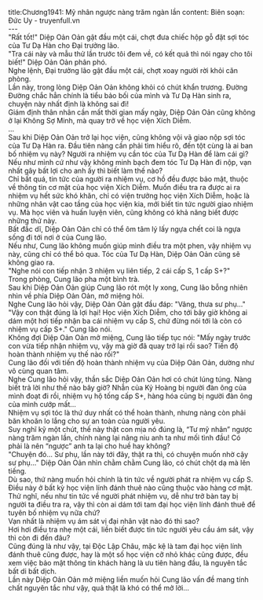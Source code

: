 title:Chương1941: Mỹ nhân ngược nàng trăm ngàn lần
content:
Biên soạn: Đức Uy - truyenfull.vn<br>---<br>"Rất tốt!" Diệp Oản Oản gật đầu một cái, chợt đưa chiếc hộp gỗ đặt sợi tóc của Tư Dạ Hàn cho Đại trưởng lão.<br>"Tra cái này và mẫu thử lần trước tôi đem về, có kết quả thì nói ngay cho tôi biết!" Diệp Oản Oản phân phó.<br>Nghe lệnh, Đại trưởng lão gật đầu một cái, chợt xoay người rời khỏi căn phòng.<br>Lần này, trong lòng Diệp Oản Oản không khỏi có chút khẩn trương. Đường Đường chắc hẳn chính là tiểu bảo bối của mình và Tư Dạ Hàn sinh ra, chuyện này nhất định là không sai đi!<br>Giám định thân nhân cần mất thời gian mấy ngày, Diệp Oản Oản cũng không ở lại Không Sợ Minh, mà quay trở về học viện Xích Diễm.<br>...<br>Sau khi Diệp Oản Oản trở lại học viện, cũng không vội vã giao nộp sợi tóc của Tư Dạ Hàn ra. Đầu tiên nàng cần phải tìm hiểu rõ, đến tột cùng là ai ban bố nhiệm vụ này? Người ra nhiệm vụ cần tóc của Tư Dạ Hàn để làm cái gì?<br>Nếu như mình cứ như vậy không minh bạch đem tóc Tư Dạ Hàn đi nộp, vạn nhất gây bất lợi cho anh ấy thì biết làm thế nào?<br>Chỉ bất quá, tin tức của người ra nhiệm vụ, cơ hồ đều được bảo mật, thuộc về thông tin cơ mật của học viện Xích Diễm. Muốn điều tra ra được ai ra nhiệm vụ hết sức khó khăn, chỉ có viện trưởng học viện Xích Diễm, hoặc là những nhân vật cao tầng của học viện kia, mới biết tin tức người giao nhiệm vụ. Mà học viên và huấn luyện viên, cũng không có khả năng biết được những thứ này.<br>Bất đắc dĩ, Diệp Oản Oản chỉ có thể ôm tâm lý lấy ngựa chết coi là ngựa sống đi tới nơi ở của Cung lão.<br>Nếu như, Cung lão không muốn giúp mình điều tra một phen, vậy nhiệm vụ này, cũng chỉ có thể bỏ qua. Tóc của Tư Dạ Hàn, Diệp Oản Oản cũng sẽ không giao ra.<br>"Nghe nói con tiếp nhận 3 nhiệm vụ liên tiếp, 2 cái cấp S, 1 cấp S+?"<br>Trong phòng, Cung lão pha một bình trà.<br>Sau khi Diệp Oản Oản giúp Cung lão rót một ly xong, Cung lão bỗng nhiên nhìn về phía Diệp Oản Oản, mở miệng hỏi.<br>Nghe Cung lão hỏi vậy, Diệp Oản Oản gật đầu đáp: "Vâng, thưa sư phụ..."<br>"Vậy con thật đúng là lợi hại! Học viện Xích Diễm, cho tới bây giờ không ai dám một hơi tiếp nhận ba cái nhiệm vụ cấp S, chứ đừng nói tới là còn có nhiệm vụ cấp S+." Cung lão nói.<br>Không đợi Diệp Oản Oản mở miệng, Cung lão tiếp tục nói: "Mấy ngày trước con vừa tiếp nhận nhiệm vụ, vậy mà giờ đã quay trở lại rồi sao? Tiến độ hoàn thành nhiệm vụ thế nào rồi?"<br>Cung lão đối với tiến độ hoàn thành nhiệm vụ của Diệp Oản Oản, dường như vô cùng quan tâm.<br>Nghe Cung lão hỏi vậy, thần sắc Diệp Oản Oản hơi có chút lúng túng. Nàng biết trả lời như thế nào bây giờ? Nhẫn của Kỷ Hoàng bị người đàn ông của mình đoạt đi rồi, nhiệm vụ hộ tống cấp S+, hàng hóa cũng bị người đàn ông của mình cướp mất…<br>Nhiệm vụ sợi tóc là thứ duy nhất có thể hoàn thành, nhưng nàng còn phải băn khoăn lo lắng cho sự an toàn của người yêu.<br>Suy nghĩ kỹ một chút, thế này thật con mịa nó đúng là, “Tư mỹ nhân” ngược nàng trăm ngàn lần, chính nàng lại nâng niu anh ta như mối tình đầu! Có phải là nên “ngược” anh ta lại cho huề hay không?<br>"Chuyện đó... Sư phụ, lần này tới đây, thật ra thì, có chuyện muốn nhờ cậy sư phụ..." Diệp Oản Oản nhìn chằm chằm Cung lão, có chút chột dạ mà lên tiếng.<br>Dù sao, thứ nàng muốn hỏi chính là tin tức về người phát ra nhiệm vụ cấp S. Điều này ở bất kỳ học viện lính đánh thuê nào cũng thuộc vào hàng cơ mật.<br>Thử nghĩ, nếu như tin tức về người phát nhiệm vụ, dễ như trở bàn tay bị người ta điều tra ra, vậy thì còn ai dám tới tam đại học viện lính đánh thuê để tuyên bố nhiệm vụ nữa chứ?<br>Vạn nhất là nhiệm vụ ám sát vị đại nhân vật nào đó thì sao?<br>Hơi hơi điều tra nhẹ một cái, liền biết được tin tức người yêu cầu ám sát, vậy thì còn đi đến đâu?<br>Cũng đúng là như vậy, tại Độc Lập Châu, mặc kệ là tam đại học viện lính đánh thuê cũng được, hay là một số học viện cỡ nhỏ khác cũng được, đều xem việc bảo mật thông tin khách hàng là ưu tiên hàng đầu, là nguyên tắc bất di bất dịch.<br>Lần này Diệp Oản Oản mở miệng liền muốn hỏi Cung lão vấn đề mang tính chất nguyên tắc như vậy, quả thật là khó có thể mở lời…